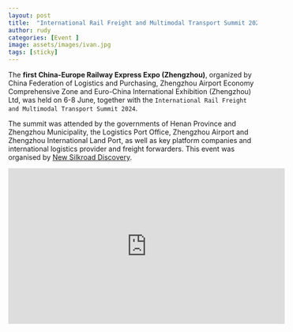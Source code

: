 ```yaml
---
layout: post
title:  "International Rail Freight and Multimodal Transport Summit 2024"
author: rudy
categories: [Event ]
image: assets/images/ivan.jpg
tags: [sticky]
---
```


The **first China-Europe Railway Express Expo (Zhengzhou)**, organized by China Federation of Logistics and Purchasing, Zhengzhou Airport Economy Comprehensive Zone and Euro-China International Exhibition (Zhengzhou) Ltd, was held on 6-8 June, together with the `International Rail Freight and Multimodal Transport Summit 2024`.

The summit was attended by the governments of Henan Province and Zhengzhou Municipality, the Logistics Port Office, Zhengzhou Airport and Zhengzhou International Land Port, as well as key platform companies and international logistics provider and freight forwarders. This event was organised by <a href="#">New Silkroad Discovery</a>.


<p><iframe width="560" height="315" src="https://www.youtube.com/embed/JaEm_1QhW_Q?si=BcNZdLrJbfSx18Rm" title="YouTube video player" frameborder="0" allow="accelerometer; autoplay; clipboard-write; encrypted-media; gyroscope; picture-in-picture; web-share" referrerpolicy="strict-origin-when-cross-origin" allowfullscreen></iframe>



